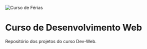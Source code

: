 ![Curso de Férias](https://i.ibb.co/dgC5HPy/cursos-de-f-rias-capa-classroom-1.png)
# Curso de Desenvolvimento Web
Repositório dos projetos do curso Dev-Web.
